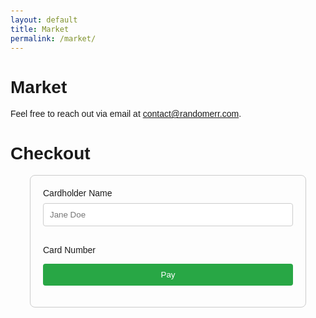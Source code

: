 ```yaml
---
layout: default
title: Market
permalink: /market/
---
```


# Market

Feel free to reach out via email at [contact@randomerr.com](mailto:contact@randomerr.com).

<!DOCTYPE html>
<html lang="en">
<head>
<meta charset="UTF-8" />
<meta name="viewport" content="width=device-width, initial-scale=1.0" />
<title>Checkout</title>
<style>
body {
font-family: Arial, sans-serif;
margin: 0;
padding: 20px;
}
form {
max-width: 400px;
margin: 0 auto;
padding: 20px;
border: 1px solid #ccc;
border-radius: 8px;
}
label {
display: block;
margin-bottom: 8px;
}
input {
width: 100%;
padding: 10px;
margin-bottom: 16px;
border-radius: 4px;
border: 1px solid #ccc;
}
button {
padding: 10px;
background-color: #28a745;
color: white;
border: none;
cursor: pointer;
width: 100%;
border-radius: 4px;
}
</style>
<script src="https://js.stripe.com/v3/"></script>
</head>
<body>
<h1>Checkout</h1>
<form id="payment-form">
<label for="cardholder-name">Cardholder Name</label>
<input id="cardholder-name" type="text" placeholder="Jane Doe" required />

<label for="card-number">Card Number</label>
<div id="card-element"></div>

<button id="submit">Pay</button>
</form>

<script>
var stripe = Stripe("pk_test_51PulULDDaepf7cjiBCJQ4wxoptuvOfsdiJY6tvKxW3uXZsMUome7vfsIORlSEZiaG4q20ZLSqEMiBIuHi7Fsy9dP00nytmrtYb");
var elements = stripe.elements();
var card = elements.create("card");
card.mount("#card-element");

var form = document.getElementById("payment-form");
form.addEventListener("submit", function (event) {
event.preventDefault();

stripe.createToken(card).then(function (result) {
if (result.error) {
// Show error in payment form
alert(result.error.message);
} else {
// Send the token to your server or payment gateway
alert("Token created: " + result.token.id);
}
});
});
</script>
</body>
</html>
